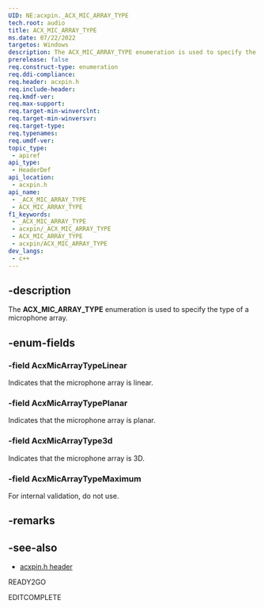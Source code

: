 ```yaml
---
UID: NE:acxpin._ACX_MIC_ARRAY_TYPE
tech.root: audio
title: ACX_MIC_ARRAY_TYPE
ms.date: 07/22/2022
targetos: Windows
description: The ACX_MIC_ARRAY_TYPE enumeration is used to specify the type of a microphone array.
prerelease: false
req.construct-type: enumeration
req.ddi-compliance: 
req.header: acxpin.h
req.include-header: 
req.kmdf-ver: 
req.max-support: 
req.target-min-winverclnt: 
req.target-min-winversvr: 
req.target-type: 
req.typenames: 
req.umdf-ver: 
topic_type:
 - apiref
api_type:
 - HeaderDef
api_location:
 - acxpin.h
api_name:
 - _ACX_MIC_ARRAY_TYPE
 - ACX_MIC_ARRAY_TYPE
f1_keywords:
 - _ACX_MIC_ARRAY_TYPE
 - acxpin/_ACX_MIC_ARRAY_TYPE
 - ACX_MIC_ARRAY_TYPE
 - acxpin/ACX_MIC_ARRAY_TYPE
dev_langs:
 - c++
---
```


## -description

The **ACX_MIC_ARRAY_TYPE** enumeration is used to specify the type of a microphone array.

## -enum-fields

### -field AcxMicArrayTypeLinear

Indicates that the microphone array is linear.

### -field AcxMicArrayTypePlanar

Indicates that the microphone array is planar.

### -field AcxMicArrayType3d

Indicates that the microphone array is 3D.

### -field AcxMicArrayTypeMaximum

For internal validation, do not use.

## -remarks

## -see-also

- [acxpin.h header](index.md)

READY2GO

EDITCOMPLETE
